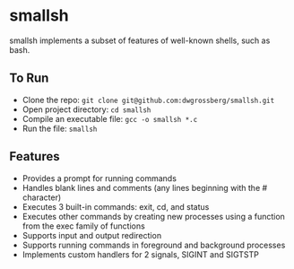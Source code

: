 # smallsh
smallsh implements a subset of features of well-known shells, such as bash.

## To Run
- Clone the repo: ```git clone git@github.com:dwgrossberg/smallsh.git```
- Open project directory: ```cd smallsh```
- Compile an executable file: ```gcc -o smallsh *.c```
- Run the file: ```smallsh```

## Features
- Provides a prompt for running commands
- Handles blank lines and comments (any lines beginning with the # character)
- Executes 3 built-in commands: exit, cd, and status 
- Executes other commands by creating new processes using a function from the exec family of functions
- Supports input and output redirection
- Supports running commands in foreground and background processes
- Implements custom handlers for 2 signals, SIGINT and SIGTSTP
